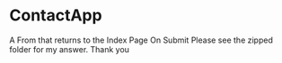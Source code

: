 # ContactApp
A From that returns to the Index Page On Submit
Please see the zipped folder for my answer.
Thank you
